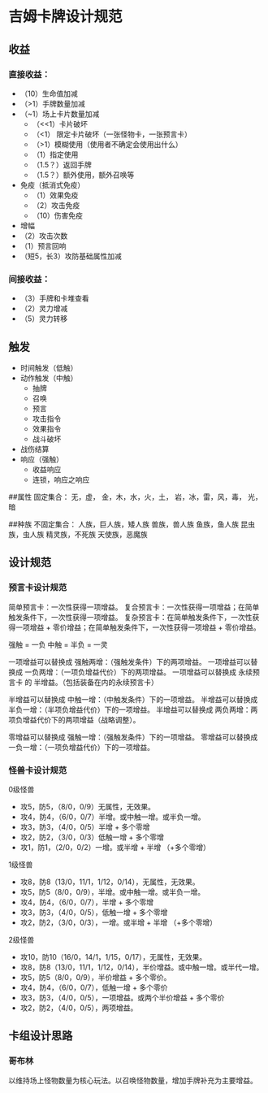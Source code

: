 # 吉姆卡牌设计规范

## 收益
### 直接收益：
- （10）生命值加减
- （>1）手牌数量加减
- （~1）场上卡片数量加减
  - （<<1）卡片破坏
  - （<1） 限定卡片破坏（一张怪物卡，一张预言卡）
  - （>1）模糊使用（使用者不确定会使用出什么）
  - （1）指定使用
  - （1.5？）返回手牌
  - （1.5？）额外使用，额外召唤等
- 免疫（抵消式免疫）
  - （1）效果免疫 
  - （2）攻击免疫
  - （10）伤害免疫
- 增幅
- （2）攻击次数
- （1）预言回响
- （短5，长3）攻防基础属性加减

### 间接收益：
- （3）手牌和卡堆查看
- （2）灵力增减
- （5）灵力转移


## 触发
- 时间触发（低触）
- 动作触发（中触）
  - 抽牌
  - 召唤
  - 预言
  - 攻击指令
  - 效果指令
  - 战斗破坏
- 战伤结算
- 响应（强触）
  - 收益响应 
  - 连锁，响应之响应
 

##属性
固定集合：
无，虚，
金，木，水，火，土，
岩，冰，雷，风，毒，
光，暗

##种族
不固定集合：
人族，巨人族，矮人族
兽族，兽人族
鱼族，鱼人族
昆虫族，虫人族
精灵族，不死族
天使族，恶魔族

## 设计规范
### 预言卡设计规范
简单预言卡：一次性获得一项增益。
复合预言卡：一次性获得一项增益；在简单触发条件下，一次性获得一项增益。
复杂预言卡：在简单触发条件下，一次性获得一项增益 + 零价增益；在简单触发条件下，一次性获得一项增益 + 零价增益。

强触 = 一负 
中触 = 半负 = 一灵

一项增益可以替换成 强触两增：（强触发条件）下的两项增益。
一项增益可以替换成 一负两增：（一项负增益代价）下的两项增益。
一项增益可以替换成 永续预言卡 的 半增益。（包括装备在内的永续预言卡）

半增益可以替换成 中触一增：（中触发条件）下的一项增益。
半增益可以替换成 半负一增：（半项负增益代价）下的一项增益。
半增益可以替换成 两负两增：两项负增益代价下的两项增益（战略调整）。

零增益可以替换成 强触一增：（强触发条件）下的一项增益。
零增益可以替换成 一负一增：（一项负增益代价）下的一项增益。



### 怪兽卡设计规范
0级怪兽
- 攻5，防5，（8/0，0/9）无属性，无效果。
- 攻4，防4，（6/0，0/7）半增。或中触一增。或半负一增。
- 攻3，防3，（4/0，0/5）半增 + 多个零增
- 攻2，防2，（3/0，0/3）低触一增 + 多个零增
- 攻1，防1，（2/0，0/2）一增。或半增 + 半增 （+多个零增）

1级怪兽
- 攻8，防8（13/0，11/1，1/12，0/14），无属性，无效果。
- 攻5，防5（8/0，0/9），半增。或中触一增。或半负一增。
- 攻4，防4，（6/0，0/7），半增 + 多个零增
- 攻3，防3，（4/0，0/5），低触一增 + 多个零增
- 攻2，防2，（3/0，0/3），一增。或半增 + 半增 （+多个零增）



2级怪兽
- 攻10，防10（16/0，14/1，1/15，0/17），无属性，无效果。
- 攻8，防8（13/0，11/1，1/12，0/14），半价增益。或中触一增。或半代一增。
- 攻5，防5（8/0，0/9），半价增益 + 多个零价。
- 攻4，防4，（6/0，0/7），低触一增 + 多个零价
- 攻3，防3，（4/0，0/5），一项增益。或两个半价增益 + 多个零价
- 攻2，防2，（4/0，0/5），两项增益。



## 卡组设计思路
### 哥布林
以维持场上怪物数量为核心玩法。以召唤怪物数量，增加手牌补充为主要增益。

